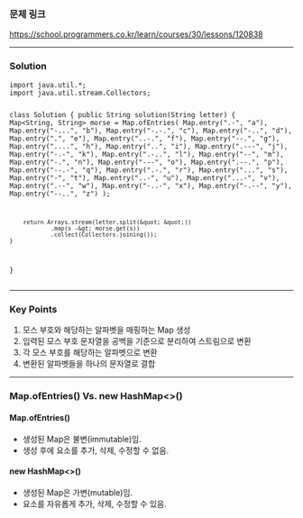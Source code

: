 <h3 id="문제-링크">문제 링크</h3>
<p><a href="https://school.programmers.co.kr/learn/courses/30/lessons/120838">https://school.programmers.co.kr/learn/courses/30/lessons/120838</a></p>
<hr />
<h3 id="solution">Solution</h3>
<pre><code class="language-java">import java.util.*;
import java.util.stream.Collectors;

class Solution {
    public String solution(String letter) {
        Map&lt;String, String&gt; morse = Map.ofEntries(
                Map.entry(&quot;.-&quot;, &quot;a&quot;), Map.entry(&quot;-...&quot;, &quot;b&quot;), Map.entry(&quot;-.-.&quot;, &quot;c&quot;),
                Map.entry(&quot;-..&quot;, &quot;d&quot;), Map.entry(&quot;.&quot;, &quot;e&quot;), Map.entry(&quot;..-.&quot;, &quot;f&quot;),
                Map.entry(&quot;--.&quot;, &quot;g&quot;), Map.entry(&quot;....&quot;, &quot;h&quot;), Map.entry(&quot;..&quot;, &quot;i&quot;),
                Map.entry(&quot;.---&quot;, &quot;j&quot;), Map.entry(&quot;-.-&quot;, &quot;k&quot;), Map.entry(&quot;.-..&quot;, &quot;l&quot;),
                Map.entry(&quot;--&quot;, &quot;m&quot;), Map.entry(&quot;-.&quot;, &quot;n&quot;), Map.entry(&quot;---&quot;, &quot;o&quot;),
                Map.entry(&quot;.--.&quot;, &quot;p&quot;), Map.entry(&quot;--.-&quot;, &quot;q&quot;), Map.entry(&quot;.-.&quot;, &quot;r&quot;),
                Map.entry(&quot;...&quot;, &quot;s&quot;), Map.entry(&quot;-&quot;, &quot;t&quot;), Map.entry(&quot;..-&quot;, &quot;u&quot;),
                Map.entry(&quot;...-&quot;, &quot;v&quot;), Map.entry(&quot;.--&quot;, &quot;w&quot;), Map.entry(&quot;-..-&quot;, &quot;x&quot;),
                Map.entry(&quot;-.--&quot;, &quot;y&quot;), Map.entry(&quot;--..&quot;, &quot;z&quot;)
        );

        return Arrays.stream(letter.split(&quot; &quot;))
                .map(s -&gt; morse.get(s))
                .collect(Collectors.joining());
    }
}</code></pre>
<hr />
<h3 id="key-points">Key Points</h3>
<ol>
<li>모스 부호와 해당하는 알파벳을 매핑하는 Map 생성</li>
<li>입력된 모스 부호 문자열을 공백을 기준으로 분리하여 스트림으로 변환</li>
<li>각 모스 부호를 해당하는 알파벳으로 변환</li>
<li>변환된 알파벳들을 하나의 문자열로 결합</li>
</ol>
<hr />
<h3 id="mapofentries-vs-new-hashmap">Map.ofEntries() Vs. new HashMap&lt;&gt;()</h3>
<h4 id="mapofentries">Map.ofEntries()</h4>
<ul>
<li>생성된 Map은 불변(immutable)임.</li>
<li>생성 후에 요소를 추가, 삭제, 수정할 수 없음.</li>
</ul>
<h4 id="new-hashmap">new HashMap&lt;&gt;()</h4>
<ul>
<li>생성된 Map은 가변(mutable)임. </li>
<li>요소를 자유롭게 추가, 삭제, 수정할 수 있음.</li>
</ul>